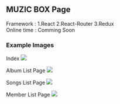 <h2>MUZIC BOX Page</h2> 
Framework   : 1.React  2.React-Router  3.Redux <br/>
Online time : Comming Soon

<h3>Example Images</h3>

Index
<img src="http://13.112.66.95/img/index.png"/>

Album List Page
<img src="http://13.112.66.95/img/albumList.png"/>

Songs List Page
<img src="http://13.112.66.95/img/songsList.png"/>

Member List Page
<img src="http://13.112.66.95/img/member1.png"/>
